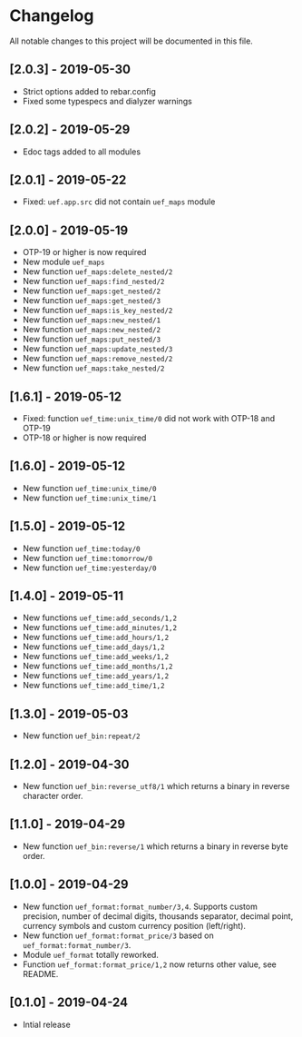 # Changelog

All notable changes to this project will be documented in this file.

## [2.0.3] - 2019-05-30

- Strict options added to rebar.config
- Fixed some typespecs and dialyzer warnings

## [2.0.2] - 2019-05-29

- Edoc tags added to all modules

## [2.0.1] - 2019-05-22

- Fixed: `uef.app.src` did not contain `uef_maps` module

## [2.0.0] - 2019-05-19

- OTP-19 or higher is now required
- New module `uef_maps`
- New function `uef_maps:delete_nested/2`
- New function `uef_maps:find_nested/2`
- New function `uef_maps:get_nested/2`
- New function `uef_maps:get_nested/3`
- New function `uef_maps:is_key_nested/2`
- New function `uef_maps:new_nested/1`
- New function `uef_maps:new_nested/2`
- New function `uef_maps:put_nested/3`
- New function `uef_maps:update_nested/3`
- New function `uef_maps:remove_nested/2`
- New function `uef_maps:take_nested/2`

## [1.6.1] - 2019-05-12

- Fixed: function `uef_time:unix_time/0` did not work with OTP-18 and OTP-19
- OTP-18 or higher is now required

## [1.6.0] - 2019-05-12

- New function `uef_time:unix_time/0`
- New function `uef_time:unix_time/1`

## [1.5.0] - 2019-05-12

- New function `uef_time:today/0`
- New function `uef_time:tomorrow/0`
- New function `uef_time:yesterday/0`

## [1.4.0] - 2019-05-11

- New functions `uef_time:add_seconds/1,2`
- New functions `uef_time:add_minutes/1,2`
- New functions `uef_time:add_hours/1,2`
- New functions `uef_time:add_days/1,2`
- New functions `uef_time:add_weeks/1,2`
- New functions `uef_time:add_months/1,2`
- New functions `uef_time:add_years/1,2`
- New functions `uef_time:add_time/1,2`

## [1.3.0] - 2019-05-03

- New function `uef_bin:repeat/2`

## [1.2.0] - 2019-04-30

- New function `uef_bin:reverse_utf8/1` which returns a binary in reverse character order.

## [1.1.0] - 2019-04-29

- New function `uef_bin:reverse/1` which returns a binary in reverse byte order.

## [1.0.0] - 2019-04-29

- New function `uef_format:format_number/3,4`. Supports custom precision, number of decimal digits, thousands separator, decimal point, currency symbols and custom currency position (left/right).
- New function `uef_format:format_price/3` based on `uef_format:format_number/3`.
- Module `uef_format` totally reworked.
- Function `uef_format:format_price/1,2` now returns other value, see README.

## [0.1.0] - 2019-04-24

- Intial release
